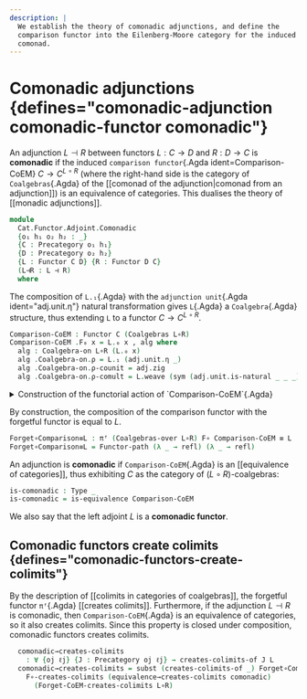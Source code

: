 ```yaml
---
description: |
  We establish the theory of comonadic adjunctions, and define the
  comparison functor into the Eilenberg-Moore category for the induced
  comonad.
---
```

<!--
```agda
open import Cat.Functor.Equivalence.Properties
open import Cat.Instances.Coalgebras.Colimits
open import Cat.Functor.Adjoint.Comonad
open import Cat.Diagram.Colimit.Base
open import Cat.Instances.Coalgebras
open import Cat.Functor.Equivalence
open import Cat.Diagram.Comonad
open import Cat.Displayed.Total
open import Cat.Functor.Adjoint
open import Cat.Functor.Base
open import Cat.Prelude

import Cat.Functor.Reasoning
import Cat.Reasoning

open Total-hom
open Functor
open _=>_
```
-->

# Comonadic adjunctions {defines="comonadic-adjunction comonadic-functor comonadic"}

An adjunction $L \dashv R$ between functors $L : C \to D$ and $R : D \to
C$ is **comonadic** if the induced `comparison functor`{.Agda
ident=Comparison-CoEM} $C \to C^{L \circ R}$ (where the right-hand side is
the category of `Coalgebras`{.Agda} of the [[comonad of the
adjunction|comonad from an adjunction]]) is an equivalence of
categories. This dualises the theory of [[monadic adjunctions]].

```agda
module
  Cat.Functor.Adjoint.Comonadic
  {o₁ h₁ o₂ h₂ : _}
  {C : Precategory o₁ h₁}
  {D : Precategory o₂ h₂}
  {L : Functor C D} {R : Functor D C}
  (L⊣R : L ⊣ R)
  where
```

<!--
```agda
private
  module C = Cat.Reasoning C
  module D = Cat.Reasoning D
  module L = Cat.Functor.Reasoning L
  module R = Cat.Functor.Reasoning R
  module adj = _⊣_ L⊣R

L∘R : Comonad-on _
L∘R = Adjunction→Comonad L⊣R

open Comonad-on L∘R

_ = Coalgebra
```
-->

The composition of `L.₁`{.Agda} with the `adjunction unit`{.Agda
ident="adj.unit.η"} natural transformation gives `L`{.Agda} a
`Coalgebra`{.Agda} structure, thus extending `L` to a functor $C \to C^{L
\circ R}$.

```agda
Comparison-CoEM : Functor C (Coalgebras L∘R)
Comparison-CoEM .F₀ x = L.₀ x , alg where
  alg : Coalgebra-on L∘R (L.₀ x)
  alg .Coalgebra-on.ρ = L.₁ (adj.unit.η _)
  alg .Coalgebra-on.ρ-counit = adj.zig
  alg .Coalgebra-on.ρ-comult = L.weave (sym (adj.unit.is-natural _ _ _))
```

<details>
<summary> Construction of the functorial action of `Comparison-CoEM`{.Agda} </summary>

```agda
Comparison-CoEM .F₁ x .hom = L.₁ x
Comparison-CoEM .F₁ x .preserves = L.weave (sym (adj.unit.is-natural _ _ _))
Comparison-CoEM .F-id    = ext L.F-id
Comparison-CoEM .F-∘ f g = ext (L.F-∘ _ _)
```
</details>

By construction, the composition of the comparison functor with the
forgetful functor is equal to $L$.

```agda
Forget∘Comparison≡L : πᶠ (Coalgebras-over L∘R) F∘ Comparison-CoEM ≡ L
Forget∘Comparison≡L = Functor-path (λ _ → refl) (λ _ → refl)
```

An adjunction is **comonadic** if `Comparison-CoEM`{.Agda} is an [[equivalence of
categories]], thus exhibiting $C$ as the category of $(L \circ R)$-coalgebras:

```agda
is-comonadic : Type _
is-comonadic = is-equivalence Comparison-CoEM
```

We also say that the left adjoint $L$ is a **comonadic functor**.

## Comonadic functors create colimits {defines="comonadic-functors-create-colimits"}

By the description of [[colimits in categories of coalgebras]],
the forgetful functor `πᶠ`{.Agda} [[creates colimits]]. Furthermore, if
the adjunction $L \dashv R$ is comonadic, then `Comparison-CoEM`{.Agda}
is an equivalence of categories, so it also creates colimits. Since this
property is closed under composition, comonadic functors creates colimits.

<!--
```agda
module _ (comonadic : is-comonadic) where
```
-->

```agda
  comonadic→creates-colimits
    : ∀ {oj ℓj} {J : Precategory oj ℓj} → creates-colimits-of J L
  comonadic→creates-colimits = subst (creates-colimits-of _) Forget∘Comparison≡L $
    F∘-creates-colimits (equivalence→creates-colimits comonadic)
      (Forget-CoEM-creates-colimits L∘R)
```
